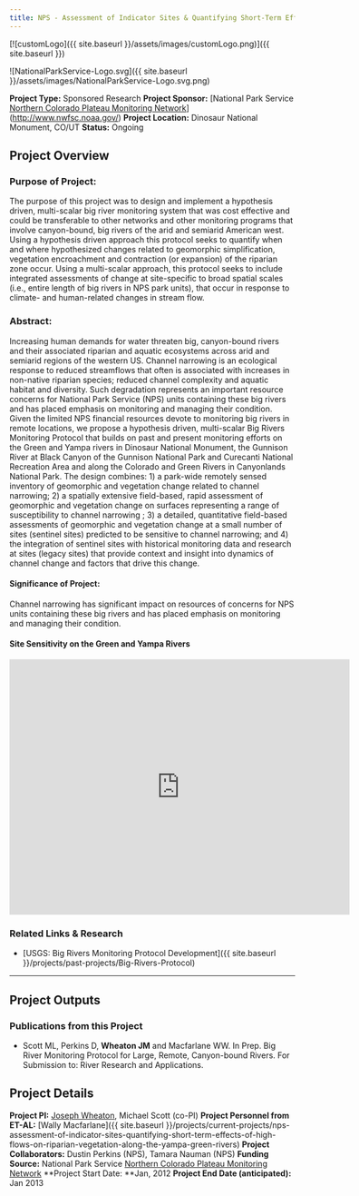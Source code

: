```yaml
---
title: NPS - Assessment of Indicator Sites & Quantifying Short-Term Effects of High Flows on Riparian Vegetation along the Yampa & Green Rivers
---
```


[![customLogo]({{ site.baseurl }}/assets/images/customLogo.png)]({{ site.baseurl }})

![NationalParkService-Logo.svg]({{ site.baseurl }}/assets/images/NationalParkService-Logo.svg.png)

**Project Type:** Sponsored Research
**Project Sponsor:** [National Park Service [Northern Colorado Plateau Monitoring Network](http://science.nature.nps.gov/im/units/ncpn/index.cfm)](http://www.nwfsc.noaa.gov/)
**Project Location:** Dinosaur National Monument, CO/UT
**Status:**   Ongoing

## Project Overview

### Purpose of Project:

The purpose of this project was to design and implement a hypothesis driven, multi-scalar big river monitoring system that was cost effective and could be transferable to other networks and other monitoring programs that involve canyon-bound, big rivers of the arid and semiarid American west. Using a hypothesis driven approach this protocol seeks to quantify when and where hypothesized changes related to geomorphic simplification, vegetation encroachment and contraction (or expansion) of the riparian zone occur. Using a multi-scalar approach, this protocol seeks to include integrated assessments of change at site-specific to broad spatial scales (i.e., entire length of big rivers in NPS park units), that occur in response to climate- and human-related changes in stream flow. 

### Abstract:

Increasing human demands for water threaten big, canyon-bound rivers and their associated riparian and aquatic ecosystems across arid and semiarid regions of the western US. Channel narrowing is an ecological response to reduced streamflows that often is associated with increases in non-native riparian species; reduced channel complexity and aquatic habitat and diversity. Such degradation represents an important resource concerns for National Park Service (NPS) units containing these big rivers and has placed emphasis on monitoring and managing their condition. Given the limited NPS financial resources devote to monitoring big rivers in remote locations, we propose a hypothesis driven, multi-scalar Big Rivers Monitoring Protocol that builds on past and present monitoring efforts on the Green and Yampa rivers in Dinosaur National Monument, the Gunnison River at Black Canyon of the Gunnison National Park and Curecanti National Recreation Area and along the Colorado and Green Rivers in Canyonlands National Park. The design combines: 1) a park-wide remotely sensed inventory of geomorphic and vegetation change related to channel narrowing; 2) a spatially extensive field-based, rapid assessment of geomorphic and vegetation change on surfaces representing a range of susceptibility to channel narrowing ; 3) a detailed, quantitative field-based assessments of geomorphic and vegetation change at a small number of sites (sentinel sites) predicted to be sensitive to channel narrowing; and 4) the integration of sentinel sites with historical monitoring data and research at sites (legacy sites) that provide context and insight into dynamics of channel change and factors that drive this change.

#### Significance of Project:

Channel narrowing has significant impact on resources of concerns for NPS units containing these big rivers and has placed emphasis on monitoring and managing their condition.

#### Site Sensitivity on the Green and Yampa Rivers

<iframe src="https://www.google.com/maps/embed?pb=!1m10!1m8!1m3!1d426658.17474481725!2d-108.955536!3d40.596228!3m2!1i1024!2i768!4f13.1!5e1!3m2!1sen!2sus!4v1504881450203" width="600" height="450" frameborder="0" style="border:0" allowfullscreen></iframe>

### Related Links & Research

- [USGS: Big Rivers Monitoring Protocol Development]({{ site.baseurl }}/projects/past-projects/Big-Rivers-Protocol)

------

## Project Outputs

### Publications from this Project

- Scott ML, Perkins D, **Wheaton JM** and Macfarlane WW. In Prep. Big River Monitoring Protocol for Large, Remote, Canyon-bound Rivers. For Submission to: River Research and Applications.

## Project Details

**Project PI:**  [Joseph Wheaton](http://joewheaton.org/), Michael Scott (co-PI)
**Project Personnel from ET-AL:** [Wally Macfarlane]({{ site.baseurl }}/projects/current-projects/nps-assessment-of-indicator-sites-quantifying-short-term-effects-of-high-flows-on-riparian-vegetation-along-the-yampa-green-rivers)
**Project Collaborators:**  Dustin Perkins (NPS), Tamara Nauman (NPS)
**Funding Source:** National Park Service [Northern Colorado Plateau Monitoring Network](http://science.nature.nps.gov/im/units/ncpn/index.cfm)
**Project Start Date: **Jan, 2012
**Project End Date (anticipated):** Jan 2013